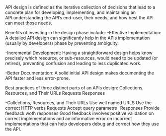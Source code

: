 API design is defined as the iterative collection of decisions that lead to a concrete plan for developing, implementing, and maintaining an API.understanding the API’s end-user, their needs, and how best the API can meet those needs.

Benefits of investing in the design phase include:
-Effective Implementation: A detailed API design can significantly help in the APIs implementation (usually by developers) phase by preventing ambiguity.

-Incremental Development: Having a straightforward design helps know precisely which resource, or sub-resources, would need to be updated (or retired), preventing confusion and leading to less duplicated work.

-Better Documentation: A solid initial API design makes documenting the API faster and less error-prone.

Best practices of three distinct parts of an APIs design:
Collections, Resources, and Their URLs
Requests
Responses

-Collections, Resources, and Their URLs
Use well named URLS
Use the correct HTTP verbs
Requests
Accept query parametrs
-Responses
Provide feedback woth responses
Good feedback involves positive validation on correct implementations and an informative error on incorrect implementations that can help developers debug and correct how they use the API.